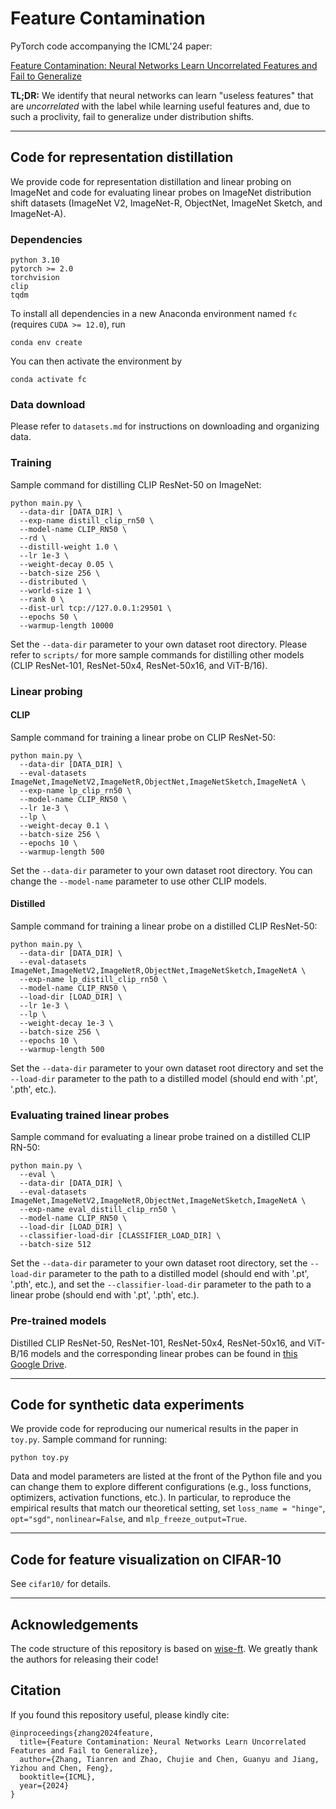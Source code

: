 # Feature Contamination

PyTorch code accompanying the ICML'24 paper:

 [Feature Contamination: Neural Networks Learn Uncorrelated Features and Fail to Generalize](https://arxiv.org/pdf/2406.03345)

**TL;DR:** We identify that neural networks can learn "useless features" that are _uncorrelated_ with the label while learning useful features and, due to such a proclivity, fail to generalize under distribution shifts.

---

## Code for representation distillation

We provide code for representation distillation and linear probing on ImageNet and code for evaluating linear probes on ImageNet distribution shift datasets (ImageNet V2, ImageNet-R, ObjectNet, ImageNet Sketch, and ImageNet-A).


### Dependencies

```
python 3.10
pytorch >= 2.0
torchvision
clip
tqdm
```

To install all dependencies in a new Anaconda environment named `fc` (requires `CUDA >= 12.0`), run

```
conda env create
```

You can then activate the environment by

```
conda activate fc
```

### Data download

Please refer to `datasets.md` for instructions on downloading and organizing data.


### Training

Sample command for distilling CLIP ResNet-50 on ImageNet:

```
python main.py \
  --data-dir [DATA_DIR] \
  --exp-name distill_clip_rn50 \
  --model-name CLIP_RN50 \
  --rd \
  --distill-weight 1.0 \
  --lr 1e-3 \
  --weight-decay 0.05 \
  --batch-size 256 \
  --distributed \
  --world-size 1 \
  --rank 0 \
  --dist-url tcp://127.0.0.1:29501 \
  --epochs 50 \
  --warmup-length 10000
```

Set the `--data-dir` parameter to your own dataset root directory. Please refer to `scripts/` for more sample commands for distilling other models (CLIP ResNet-101, ResNet-50x4, ResNet-50x16, and ViT-B/16).


### Linear probing

#### CLIP

Sample command for training a linear probe on CLIP ResNet-50:
```
python main.py \
  --data-dir [DATA_DIR] \
  --eval-datasets ImageNet,ImageNetV2,ImageNetR,ObjectNet,ImageNetSketch,ImageNetA \
  --exp-name lp_clip_rn50 \
  --model-name CLIP_RN50 \
  --lr 1e-3 \
  --lp \
  --weight-decay 0.1 \
  --batch-size 256 \
  --epochs 10 \
  --warmup-length 500
```

Set the `--data-dir` parameter to your own dataset root directory. You can change the `--model-name` parameter to use other CLIP models.

#### Distilled

Sample command for training a linear probe on a distilled CLIP ResNet-50:

```
python main.py \
  --data-dir [DATA_DIR] \
  --eval-datasets ImageNet,ImageNetV2,ImageNetR,ObjectNet,ImageNetSketch,ImageNetA \
  --exp-name lp_distill_clip_rn50 \
  --model-name CLIP_RN50 \
  --load-dir [LOAD_DIR] \
  --lr 1e-3 \
  --lp \
  --weight-decay 1e-3 \
  --batch-size 256 \
  --epochs 10 \
  --warmup-length 500
```

Set the `--data-dir` parameter to your own dataset root directory and set the `--load-dir` parameter to the path to a distilled model (should end with '.pt', '.pth', etc.).


### Evaluating trained linear probes

Sample command for evaluating a linear probe trained on a distilled CLIP RN-50:

```
python main.py \
  --eval \
  --data-dir [DATA_DIR] \
  --eval-datasets ImageNet,ImageNetV2,ImageNetR,ObjectNet,ImageNetSketch,ImageNetA \
  --exp-name eval_distill_clip_rn50 \
  --model-name CLIP_RN50 \
  --load-dir [LOAD_DIR] \
  --classifier-load-dir [CLASSIFIER_LOAD_DIR] \
  --batch-size 512
```

Set the `--data-dir` parameter to your own dataset root directory, set the `--load-dir` parameter to the path to a distilled model (should end with '.pt', '.pth', etc.), and set the `--classifier-load-dir` parameter to the path to a linear probe (should end with '.pt', '.pth', etc.).

### Pre-trained models

Distilled CLIP ResNet-50, ResNet-101, ResNet-50x4, ResNet-50x16, and ViT-B/16 models and the corresponding linear probes can be found in [this Google Drive](https://drive.google.com/drive/folders/1FNs-gPvr7_xYizLV44oN2i21mo1hlpRL?usp=drive_link
).

---

## Code for synthetic data experiments

We provide code for reproducing our numerical results in the paper in `toy.py`. Sample command for running:

```
python toy.py
```

Data and model parameters are listed at the front of the Python file and you can change them to explore different configurations (e.g., loss functions, optimizers, activation functions, etc.). In particular, to reproduce the empirical results that match our theoretical setting, set `loss_name = "hinge"`, `opt="sgd"`, `nonlinear=False`, and `mlp_freeze_output=True`.

---

## Code for feature visualization on CIFAR-10

See `cifar10/` for details.

---

## Acknowledgements

The code structure of this repository is based on [wise-ft](https://github.com/mlfoundations/wise-ft). We greatly thank the authors for releasing their code!


## Citation

If you found this repository useful, please kindly cite:

```
@inproceedings{zhang2024feature,
  title={Feature Contamination: Neural Networks Learn Uncorrelated Features and Fail to Generalize},
  author={Zhang, Tianren and Zhao, Chujie and Chen, Guanyu and Jiang, Yizhou and Chen, Feng},
  booktitle={ICML},
  year={2024}
}
```
